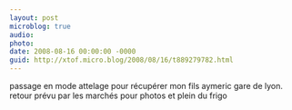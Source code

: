 ```yaml
---
layout: post
microblog: true
audio: 
photo: 
date: 2008-08-16 00:00:00 -0000
guid: http://xtof.micro.blog/2008/08/16/t889279782.html
---
```

passage en mode attelage pour récupérer mon fils aymeric gare de lyon. retour prévu par les marchés pour photos et plein du frigo
